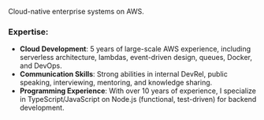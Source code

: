 Cloud-native enterprise systems on AWS.

### Expertise:

- **Cloud Development**: 5 years of large-scale AWS experience, including serverless architecture, lambdas, event-driven design, queues, Docker, and DevOps.
- **Communication Skills**: Strong abilities in internal DevRel, public speaking, interviewing, mentoring, and knowledge sharing.
- **Programming Experience**: With over 10 years of experience, I specialize in TypeScript/JavaScript on Node.js (functional, test-driven) for backend development.
